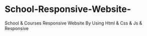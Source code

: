 # School-Responsive-Website-
School &amp; Courses Responsive Website By Using Html &amp; Css &amp; Js &amp; Responsive
